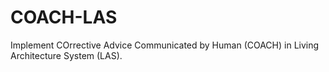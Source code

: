 # COACH-LAS
Implement COrrective Advice Communicated by Human (COACH) in Living Architecture System (LAS).
